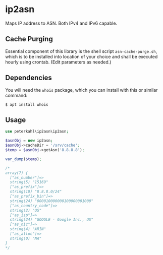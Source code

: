 # ip2asn

Maps IP address to ASN. Both IPv4 and IPv6 capable.

## Cache Purging

Essential component of this library is the shell script `asn-cache-purge.sh`, which is to be installed into location of your choice and shall be executed hourly using crontab. (Edit parameters as needed.)

## Dependencies

You will need the `whois` package, which you can install with this or similar command:

```
$ apt install whois
```

## Usage

```php
use peterkahl\ip2asn\ip2asn;

$asnObj = new ip2asn;
$asnObj->cacheDir = '/srv/cache';
$temp = $asnObj->getAsn('8.8.8.8');

var_dump($temp);

/*
array(7) {
  ["as_number"]=>
  string(5) "15169"
  ["as_prefix"]=>
  string(10) "8.8.8.0/24"
  ["as_prefix_bin"]=>
  string(24) "000010000000100000001000"
  ["as_country_code"]=>
  string(2) "US"
  ["as_isp"]=>
  string(24) "GOOGLE - Google Inc., US"
  ["as_nic"]=>
  string(4) "ARIN"
  ["as_alloc"]=>
  string(0) "NA"
}
*/
```
